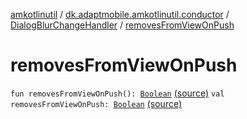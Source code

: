 [amkotlinutil](../../index.md) / [dk.adaptmobile.amkotlinutil.conductor](../index.md) / [DialogBlurChangeHandler](index.md) / [removesFromViewOnPush](./removes-from-view-on-push.md)

# removesFromViewOnPush

`fun removesFromViewOnPush(): `[`Boolean`](https://kotlinlang.org/api/latest/jvm/stdlib/kotlin/-boolean/index.html) [(source)](https://github.com/adaptmobile-organization/amkotlinutil/tree/master/amkotlinutil/src/main/java/dk/adaptmobile/amkotlinutil/conductor/DialogBlurChangeHandler.kt#L33)
`val removesFromViewOnPush: `[`Boolean`](https://kotlinlang.org/api/latest/jvm/stdlib/kotlin/-boolean/index.html) [(source)](https://github.com/adaptmobile-organization/amkotlinutil/tree/master/amkotlinutil/src/main/java/dk/adaptmobile/amkotlinutil/conductor/DialogBlurChangeHandler.kt#L14)